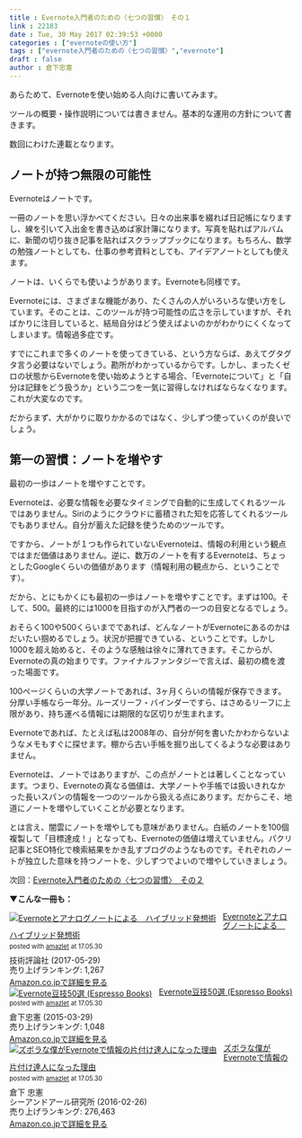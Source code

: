 ```yaml
---
title : Evernote入門者のための〈七つの習慣〉　その１
link : 22183
date : Tue, 30 May 2017 02:39:53 +0000
categories : ["evernoteの使い方"]
tags : ["evernote入門者のための〈七つの習慣〉","evernote"]
draft : false
author : 倉下忠憲
---
```


あらためて、Evernoteを使い始める人向けに書いてみます。

ツールの概要・操作説明については書きません。基本的な運用の方針について書きます。

数回にわけた連載となります。

<h2>ノートが持つ無限の可能性</h2>

Evernoteはノートです。

一冊のノートを思い浮かべてください。日々の出来事を綴れば日記帳になりますし、線を引いて入出金を書き込めば家計簿になります。写真を貼ればアルバムに、新聞の切り抜き記事を貼ればスクラップブックになります。もちろん、数学の勉強ノートとしても、仕事の参考資料としても、アイデアノートとしても使えます。

ノートは、いくらでも使いようがあります。Evernoteも同様です。

Evernoteには、さまざまな機能があり、たくさんの人がいろいろな使い方をしています。そのことは、このツールが持つ可能性の広さを示していますが、そればかりに注目していると、結局自分はどう使えばよいのかがわかりにくくなってしまいます。情報過多症です。

すでにこれまで多くのノートを使ってきている、という方ならば、あえてグタグタ言う必要はないでしょう。勘所がわかっているからです。しかし、まったくゼロの状態からEvernoteを使い始めようとする場合、「Evernoteについて」と「自分は記録をどう扱うか」という二つを一気に習得しなければならなくなります。これが大変なのです。

だからまず、大がかりに取りかかるのではなく、少しずつ使っていくのが良いでしょう。

<h2>第一の習慣：ノートを増やす</h2>

最初の一歩はノートを増やすことです。

Evernoteは、必要な情報を必要なタイミングで自動的に生成してくれるツールではありません。Siriのようにクラウドに蓄積された知を応答してくれるツールでもありません。自分が蓄えた記録を使うためのツールです。

ですから、ノートが１つも作られていないEvernoteは、情報の利用という観点ではまだ価値はありません。逆に、数万のノートを有するEvernoteは、ちょっとしたGoogleくらいの価値があります（情報利用の観点から、ということです）。

だから、とにもかくにも最初の一歩はノートを増やすことです。まずは100。そして、500。最終的には1000を目指すのが入門者の一つの目安となるでしょう。

おそらく100や500くらいまでであれば、どんなノートがEvernoteにあるのかはだいたい掴めるでしょう。状況が把握できている、ということです。しかし1000を超え始めると、そのような感触は徐々に薄れてきます。そこからが、Evernoteの真の始まりです。ファイナルファンタジーで言えば、最初の橋を渡った場面です。

100ページくらいの大学ノートであれば、3ヶ月くらいの情報が保存できます。分厚い手帳なら一年分。ルーズリーフ・バインダーですら、はさめるリーフに上限があり、持ち運べる情報には期限的な区切りが生まれます。

Evernoteであれば、たとえば私は2008年の、自分が何を書いたかわからないようなメモもすぐに探せます。棚から古い手帳を掘り出してくるような必要はありません。

Evernoteは、ノートではありますが、この点がノートとは著しくことなっています。つまり、Evernoteの真なる価値は、大学ノートや手帳では扱いきれなかった長いスパンの情報を一つのツールから扱える点にあります。だからこそ、地道にノートを増やしていくことが必要となります。

とは言え、闇雲にノートを増やしても意味がありません。白紙のノートを100個複製して「目標達成！」となっても、Evernoteの価値は増えていません。パクリ記事とSEO特化で検索結果をかき乱すブログのようなものです。それぞれのノートが独立した意味を持つノートを、少しずつでよいので増やしていきましょう。

次回：<a href="https://rashita.net/blog/?p=22187">Evernote入門者のための〈七つの習慣〉　その２</a>

<strong>▼こんな一冊も：</strong>

<div class="amazlet-box" style="margin-bottom:0px;"><div class="amazlet-image" style="float:left;margin:0px 12px 1px 0px;"><a href="http://www.amazon.co.jp/exec/obidos/ASIN/B0719S13KQ/rashita1000-22/ref=nosim/" name="amazletlink" target="_blank"><img src="https://images-fe.ssl-images-amazon.com/images/I/51iRTqdvRnL._SL160_.jpg" alt="Evernoteとアナログノートによる　ハイブリッド発想術" style="border: none;" /></a></div><div class="amazlet-info" style="line-height:120%; margin-bottom: 10px"><div class="amazlet-name" style="margin-bottom:10px;line-height:120%"><a href="http://www.amazon.co.jp/exec/obidos/ASIN/B0719S13KQ/rashita1000-22/ref=nosim/" name="amazletlink" target="_blank">Evernoteとアナログノートによる　ハイブリッド発想術</a><div class="amazlet-powered-date" style="font-size:80%;margin-top:5px;line-height:120%">posted with <a href="http://www.amazlet.com/" title="amazlet" target="_blank">amazlet</a> at 17.05.30</div></div><div class="amazlet-detail">技術評論社 (2017-05-29)<br />売り上げランキング: 1,267<br /></div><div class="amazlet-sub-info" style="float: left;"><div class="amazlet-link" style="margin-top: 5px"><a href="http://www.amazon.co.jp/exec/obidos/ASIN/B0719S13KQ/rashita1000-22/ref=nosim/" name="amazletlink" target="_blank">Amazon.co.jpで詳細を見る</a></div></div></div><div class="amazlet-footer" style="clear: left"></div></div>

<div class="amazlet-box" style="margin-bottom:0px;"><div class="amazlet-image" style="float:left;margin:0px 12px 1px 0px;"><a href="http://www.amazon.co.jp/exec/obidos/ASIN/B00VEEJ9XU/rashita1000-22/ref=nosim/" name="amazletlink" target="_blank"><img src="https://images-fe.ssl-images-amazon.com/images/I/41oyLdAhfmL._SL160_.jpg" alt="Evernote豆技50選 (Espresso Books)" style="border: none;" /></a></div><div class="amazlet-info" style="line-height:120%; margin-bottom: 10px"><div class="amazlet-name" style="margin-bottom:10px;line-height:120%"><a href="http://www.amazon.co.jp/exec/obidos/ASIN/B00VEEJ9XU/rashita1000-22/ref=nosim/" name="amazletlink" target="_blank">Evernote豆技50選 (Espresso Books)</a><div class="amazlet-powered-date" style="font-size:80%;margin-top:5px;line-height:120%">posted with <a href="http://www.amazlet.com/" title="amazlet" target="_blank">amazlet</a> at 17.05.30</div></div><div class="amazlet-detail">倉下忠憲 (2015-03-29)<br />売り上げランキング: 1,048<br /></div><div class="amazlet-sub-info" style="float: left;"><div class="amazlet-link" style="margin-top: 5px"><a href="http://www.amazon.co.jp/exec/obidos/ASIN/B00VEEJ9XU/rashita1000-22/ref=nosim/" name="amazletlink" target="_blank">Amazon.co.jpで詳細を見る</a></div></div></div><div class="amazlet-footer" style="clear: left"></div></div>

<div class="amazlet-box" style="margin-bottom:0px;"><div class="amazlet-image" style="float:left;margin:0px 12px 1px 0px;"><a href="http://www.amazon.co.jp/exec/obidos/ASIN/4863541953/rashita1000-22/ref=nosim/" name="amazletlink" target="_blank"><img src="https://images-fe.ssl-images-amazon.com/images/I/515rWUhPqbL._SL160_.jpg" alt="ズボラな僕がEvernoteで情報の片付け達人になった理由" style="border: none;" /></a></div><div class="amazlet-info" style="line-height:120%; margin-bottom: 10px"><div class="amazlet-name" style="margin-bottom:10px;line-height:120%"><a href="http://www.amazon.co.jp/exec/obidos/ASIN/4863541953/rashita1000-22/ref=nosim/" name="amazletlink" target="_blank">ズボラな僕がEvernoteで情報の片付け達人になった理由</a><div class="amazlet-powered-date" style="font-size:80%;margin-top:5px;line-height:120%">posted with <a href="http://www.amazlet.com/" title="amazlet" target="_blank">amazlet</a> at 17.05.30</div></div><div class="amazlet-detail">倉下 忠憲 <br />シーアンドアール研究所 (2016-02-26)<br />売り上げランキング: 276,463<br /></div><div class="amazlet-sub-info" style="float: left;"><div class="amazlet-link" style="margin-top: 5px"><a href="http://www.amazon.co.jp/exec/obidos/ASIN/4863541953/rashita1000-22/ref=nosim/" name="amazletlink" target="_blank">Amazon.co.jpで詳細を見る</a></div></div></div><div class="amazlet-footer" style="clear: left"></div></div>

